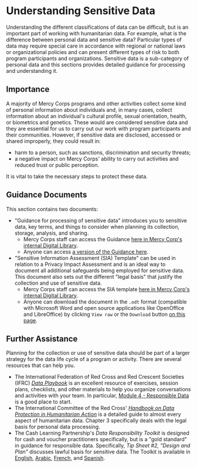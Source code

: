 # Understanding Sensitive Data
Understanding the different classifications of data can be difficult, but is an important part of working with humanitarian data. For example, what is the difference between personal data and sensitive data? Particular types of data may require special care in accordance with regional or national laws or organizational policies and can present different types of risk to both program participants and organizations. Sensitive data is a sub-category of personal data and this sections provides detailed guidance for processing and understanding it.

## Importance
A majority of Mercy Corps programs and other activities collect some kind of personal information about individuals and, in many cases, collect information about an individual's cultural profile, sexual orientation, health, or biometrics and genetics. These would are considered sensitive data and they are essential for us to carry out our work with program participants and their communities. However, if sensitive data are disclosed, accessed or shared improperly, they could result in:
- harm to a person, such as sanctions, discrimination and security threats;
- a negative impact on Mercy Corps' ability to carry out activities and reduced trust or public perception.

It is vital to take the necessary steps to protect these data.

## Guidance Documents
This section contains two documents:
- "Guidance for processing of sensitive data" introduces you to sensitive data, key terms, and things to consider when planning its collection, storage, analysis, and sharing.
  - Mercy Corps staff can access the Guidance [here in Mercy Corp's internal Digital Library](https://library.mercycorps.org/record/38516).
  - Anyone can access [a version of the Guidance here](Guidance-processing-sensitive-data.md).
- "Sensitive Information Assessment (SIA) Template" can be used in relation to a Privacy Impact Assessment and is an ideal way to document all additional safeguards being employed for sensitive data. This document also sets out the different "legal basis" that justify the collection and use of sensitive data.
  - Mercy Corps staff can access the SIA template [here in Mercy Corp's internal Digital Library](https://library.mercycorps.org/record/38611).
  - Anyone can download the document in the `.odt` format (compatible with Microsoft Word and open source applications like OpenOffice and LibreOffice) by clicking `View raw` or the `Download` button [on this page](SIA-template/SensitiveInformationAssessmentTemplate.odt).

## Further Assistance
Planning for the collection or use of sensitive data should be part of a larger strategy for the data life cycle of a program or activity. There are several resources that can help you.
- The International Federation of Red Cross and Red Crescent Societies (IFRC) [*Data Playbook*](https://preparecenter.org/toolkit/data-playbook-toolkit/) is an excellent resource of exercises, session plans, checklists, and other materials to help you organize conversations and activities with your team. In particular, [Module 4 - Responsible Data](https://preparecenter.org/responsible-data-data-playbook-beta/) is a good place to start.
- The International Committee of the Red Cross' [*Handbook on Data Protection in Humanitarian Action*](https://www.icrc.org/en/data-protection-humanitarian-action-handbook) is a detailed guide to almost every aspect of humanitarian data. Chapter 3 specifically deals with the legal basis for personal data processing.
- The Cash Learning Partnership's *Data Responsibility Toolkit* is designed for cash and voucher practitioners specifically, but is a "gold standard" in guidance for responsible data. Specifically, *Tip Sheet #2, "Design and Plan"* discusses lawful basis for sensitive data. The Toolkit is available in [English](https://www.calpnetwork.org/wp-content/uploads/2021/03/Data-Responsibility-Toolkit_A-guide-for-Cash-and-Voucher-Practitioners.pdf), [Arabic](https://www.calpnetwork.org/ar/publication/data-responsibility-toolkit-a-guide-for-cva-practitioners/), [French](https://www.calpnetwork.org/fr/publication/data-responsibility-toolkit-a-guide-for-cva-practitioners/), and [Spanish](https://www.calpnetwork.org/fr/publication/data-responsibility-toolkit-a-guide-for-cva-practitioners/).
